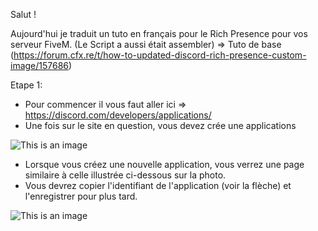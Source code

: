Salut ! 

Aujourd'hui je traduit un tuto en français pour le Rich Presence pour vos serveur FiveM. (Le Script a aussi était assembler)
=> Tuto de base (https://forum.cfx.re/t/how-to-updated-discord-rich-presence-custom-image/157686)

Etape 1:

- Pour commencer il vous faut aller ici => https://discord.com/developers/applications/
- Une fois sur le site en question, vous devez crée une applications

![This is an image](https://user-images.githubusercontent.com/85886066/168369151-8be3a80a-f72a-465e-9c73-e3959ac6409a.png)

- Lorsque vous créez une nouvelle application, vous verrez une page similaire à celle illustrée ci-dessous sur la photo.
- Vous devrez copier l'identifiant de l'application (voir la flèche) et l'enregistrer pour plus tard.

![This is an image](https://forum.cfx.re/uploads/default/optimized/3X/0/a/0a7854291a3546864a12b4283520bd3c58192e6f_2_690x300.png)

